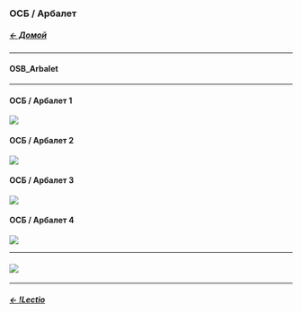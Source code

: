 
### ОСБ / Арбалет  
##### [← Домой](!0SB.md#OSB)   
***
#### OSB_Arbalet
***
#### ОСБ / Арбалет 1  
[![](https://i.ytimg.com/vi/pouFQqZgRHQ/maxresdefault.jpg)](https://www.youtube.com/watch?v=pouFQqZgRHQ)   

#### ОСБ / Арбалет 2  
[![](https://i.ytimg.com/vi/3BaDN0xDIJc/maxresdefault.jpg)](https://www.youtube.com/watch?v=3BaDN0xDIJc)   

#### ОСБ / Арбалет 3    
[![](https://i.ytimg.com/vi/Wac1Q45IkZA/maxresdefault.jpg)](https://www.youtube.com/watch?v=Wac1Q45IkZA)   

#### ОСБ / Арбалет 4    
[![](https://i.ytimg.com/vi/1TVN-buN9IA/maxresdefault.jpg)](https://youtu.be/1TVN-buN9IA)  
***
#### [![](https://telegra.ph/file/591dc1e98963a1b24f844.jpg)](ABCDEFGoal.md#ABCDEFGoal)  
***  
##### [← !Lectio](!Lectio.md#Lectio)  
